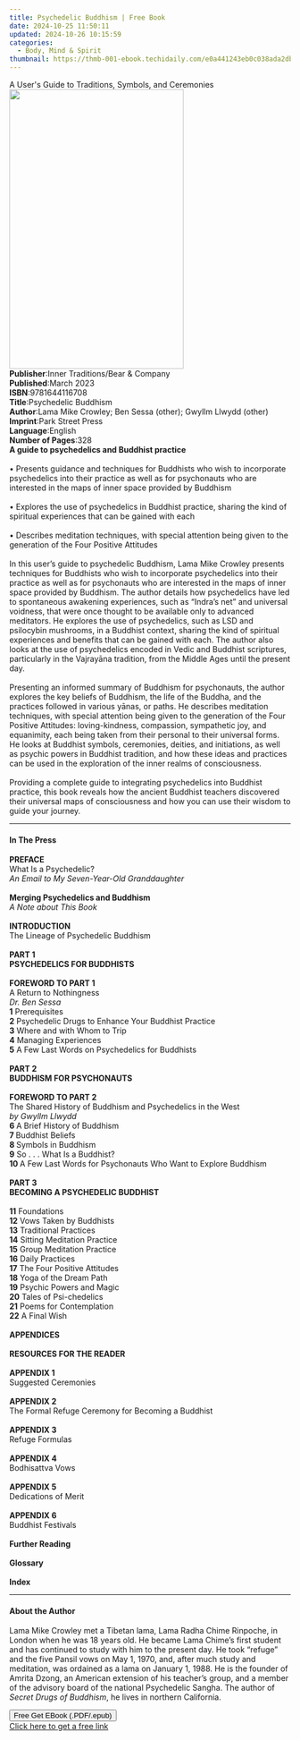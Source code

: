 ```yaml
---
title: Psychedelic Buddhism | Free Book
date: 2024-10-25 11:50:11
updated: 2024-10-26 10:15:59
categories:
  - Body, Mind & Spirit
thumbnail: https://thmb-001-ebook.techidaily.com/e0a441243eb0c038ada2db4a90ce19bb725f1c7a0e5af219c405f36b4ce39662.jpg
---
```

<main id="book-container">
  <div class="flex flex-col">
    <div class="book-brief flex-1 py-6 px-4 sm:p-6 md:py-10 md:px-8">
      <!-- brief-->
      <div class="book-brief-main">
        A User's Guide to Traditions, Symbols, and Ceremonies
      </div>
    </div>
    <div
      class="book-meta-info flex-1 grid gap-4 col-start-1 col-end-3 row-start-1 sm:mb-6 sm:grid-cols-4 lg:gap-6 lg:col-start-2 lg:row-end-6 lg:row-span-6 lg:mb-0"
    >
      <div
        class="book-meta-info-left place-content-center mt-4 p-4 text-sm leading-6 col-start-2 col-span-2 dark:text-slate-400"
      >
        <img
          class="w-full h-500 object-cover rounded-lg sm:h-255 sm:col-span-2 lg:col-span-full"
          src="https://img-001-ebook.techidaily.com/7c24714c6f592d8b004b64a5e9340b0e5ea2ede1b108aaece48c2c31e98a2f24.jpg"
          alt=""
          width="312"
          height="500"
        />
      </div>
      <div
        class="book-meta-info-right mt-2 col-start-1 row-start-2 col-span-3 self-center"
      >
        <!-- meta data  -->
        <div class="flex flex-col px-4 md:px-8">
          <div class="flex-1">
            <strong>Publisher</strong>:<span class="px-2"
              >Inner Traditions/Bear &amp; Company</span
            >
          </div>
          <div class="flex-1">
            <strong>Published</strong>:<span class="px-2">March 2023</span>
          </div>
          <div class="flex-1">
            <strong>ISBN</strong>:<span class="px-2">9781644116708</span>
          </div>
          <div class="flex-1">
            <strong>Title</strong>:<span class="px-2"
              >Psychedelic Buddhism</span
            >
          </div>
          <div class="flex-1">
            <strong>Author</strong>:<span class="px-2"
              >Lama Mike Crowley; Ben Sessa (other); Gwyllm Llwydd (other)</span
            >
          </div>
          <div class="flex-1">
            <strong>Imprint</strong>:<span class="px-2">Park Street Press</span>
          </div>
          <div class="flex-1">
            <strong>Language</strong>:<span class="px-2">English</span>
          </div>
          <div class="flex-1">
            <strong>Number of Pages</strong>:<span class="px-2">328</span>
          </div>
        </div>
      </div>
    </div>
    <div class="book-description flex-1 py-6 px-4 sm:p-6 md:py-10 md:px-8">
      <div class="book-description-main">
        <div accordion-content="" id="description">
          <b>A guide to psychedelics and Buddhist practice</b><br /><br />•
          Presents guidance and techniques for Buddhists who wish to incorporate
          psychedelics into their practice as well as for psychonauts who are
          interested in the maps of inner space provided by Buddhism<br /><br />•
          Explores the use of psychedelics in Buddhist practice, sharing the
          kind of spiritual experiences that can be gained with each<br /><br />•
          Describes meditation techniques, with special attention being given to
          the generation of the Four Positive Attitudes<br /><br />In this
          user’s guide to psychedelic Buddhism, Lama Mike Crowley presents
          techniques for Buddhists who wish to incorporate psychedelics into
          their practice as well as for psychonauts who are interested in the
          maps of inner space provided by Buddhism. The author details how
          psychedelics have led to spontaneous awakening experiences, such as
          “Indra’s net” and universal voidness, that were once thought to be
          available only to advanced meditators. He explores the use of
          psychedelics, such as LSD and psilocybin mushrooms, in a Buddhist
          context, sharing the kind of spiritual experiences and benefits that
          can be gained with each. The author also looks at the use of
          psychedelics encoded in Vedic and Buddhist scriptures, particularly in
          the Vajrayāna tradition, from the Middle Ages until the present day.
          <br /><br />Presenting an informed summary of Buddhism for
          psychonauts, the author explores the key beliefs of Buddhism, the life
          of the Buddha, and the practices followed in various yānas, or paths.
          He describes meditation techniques, with special attention being given
          to the generation of the Four Positive Attitudes: loving-kindness,
          compassion, sympathetic joy, and equanimity, each being taken from
          their personal to their universal forms. He looks at Buddhist symbols,
          ceremonies, deities, and initiations, as well as psychic powers in
          Buddhist tradition, and how these ideas and practices can be used in
          the exploration of the inner realms of consciousness.<br /><br />Providing
          a complete guide to integrating psychedelics into Buddhist practice,
          this book reveals how the ancient Buddhist teachers discovered their
          universal maps of consciousness and how you can use their wisdom to
          guide your journey.
        </div>
        <div class="accordion-fader"></div>
      </div>
    </div>
    <div class="book-excerpts flex-1 py-6 px-4 sm:p-6 md:py-10 md:px-8">
      <!-- excerpts-->
      <div class="book-excerpts-main">
        <hr />
        <h4 class="placeholder placeholder-heading">
          <span>In The Press</span>
        </h4>
        <p>
          <b>PREFACE</b> <br />What Is a Psychedelic? <br /><i
            >An Email to My Seven-Year-Old Granddaughter</i
          >
          <br /><br /><b>Merging Psychedelics and Buddhism</b> <br /><i
            >A Note about This Book</i
          ><br /><br /><b>INTRODUCTION</b> <br />The Lineage of Psychedelic
          Buddhism <br /><br /><b>PART 1 <br />PSYCHEDELICS FOR BUDDHISTS</b>
          <br /><br /><b>FOREWORD TO PART 1</b><br />A Return to Nothingness
          <br /><i>Dr. Ben Sessa</i> <br /><b>1</b> Prerequisites <br /><b>2</b>
          Psychedelic Drugs to Enhance Your Buddhist Practice <br /><b>3</b>
          Where and with Whom to Trip<br /><b>4</b> Managing Experiences<br /><b
            >5</b
          >
          A Few Last Words on Psychedelics for Buddhists <br /><br /><b
            >PART 2</b
          >
          <br /><b>BUDDHISM FOR PSYCHONAUTS</b><br /><br /><b
            >FOREWORD TO PART 2</b
          ><br />The Shared History of Buddhism and Psychedelics in the West
          <br /><i>by Gwyllm Llwydd <br /></i><b>6 </b>A Brief History of
          Buddhism<br /><b>7 </b>Buddhist Beliefs <br /><b>8 </b>Symbols in
          Buddhism <br /><b>9</b> So . . . What Is a Buddhist?<br /><b>10 </b>A
          Few Last Words for Psychonauts Who Want to Explore Buddhism
          <br /><br /><b>PART 3</b> <br /><b>BECOMING A PSYCHEDELIC BUDDHIST</b>
          <br /><br /><b>11</b> Foundations <br /><b>12</b> Vows Taken by
          Buddhists<br /><b>13</b> Traditional Practices<br /><b>14</b> Sitting
          Meditation Practice <br /><b>15</b> Group Meditation Practice <br /><b
            >16</b
          >
          Daily Practices <br /><b>17</b> The Four Positive Attitudes <br /><b
            >18</b
          >
          Yoga of the Dream Path <br /><b>19</b> Psychic Powers and Magic
          <br /><b>20</b> Tales of Psi-chedelics<br /><b>21</b> Poems for
          Contemplation <br /><b>22</b> A Final Wish <br /><br /><b
            >APPENDICES <br /><br />RESOURCES FOR THE READER</b
          >
          <br /><br /><b>APPENDIX 1</b> <br />Suggested Ceremonies
          <br /><br /><b>APPENDIX 2</b> <br />The Formal Refuge Ceremony for
          Becoming a Buddhist <br /><br /><b>APPENDIX 3 <br /></b>Refuge
          Formulas <br /><br /><b>APPENDIX 4</b><br />Bodhisattva Vows
          <br /><br /><b>APPENDIX 5</b> <br />Dedications of Merit<br /><br /><b
            >APPENDIX 6</b
          >
          <br />Buddhist Festivals <br /><br /><b
            >Further Reading<br /><br />Glossary <br /><br />Index</b
          >
        </p>
      </div>
    </div>
    <div class="book-about-author flex-1 py-6 px-4 sm:p-6 md:py-10 md:px-8">
      <!-- about author-->
      <div class="book-main-author-main">
        <hr />
        <h4 class="placeholder placeholder-heading">
          <span>About the Author</span>
        </h4>
        <p>
          Lama Mike Crowley met a Tibetan lama, Lama Radha Chime Rinpoche, in
          London when he was 18 years old. He became Lama Chime’s first student
          and has continued to study with him to the present day. He took
          “refuge” and the five Pansil vows on May 1, 1970, and, after much
          study and meditation, was ordained as a lama on January 1, 1988. He is
          the founder of Amrita Dzong, an American extension of his teacher’s
          group, and a member of the advisory board of the national Psychedelic
          Sangha. The author of <i>Secret Drugs of Buddhism</i>, he lives in
          northern California.
        </p>
      </div>
    </div>
    <div class="book-free-get flex-1 py-6 px-4 sm:p-6 md:py-10 md:px-8">
      <button
        id="btn-free-get"
        class="bg-blue-500 hover:bg-blue-700 text-white font-bold py-2 px-4 rounded"
      >
        Free Get EBook (.PDF/.epub)
      </button>
      <div id="countdown-display" class="px-2 text-lg mt-2"></div>
      <a
        id="free-link"
        class="hidden bg-blue-500 hover:bg-blue-700 text-white font-bold py-2 px-4 rounded"
        href="https://www.ebooks.com/en-us/book/210528017/psychedelic-buddhism/lama-mike-crowley/"
        target="_blank"
        >Click here to get a free link</a
      >
    </div>
    <script>
      let countdownTime = 0;
      let countdownInterval = null;
      document
        .getElementById('btn-free-get')
        .addEventListener('click', startCountdown);
      function startCountdown() {
        countdownTime = new Date().getTime() + 60000 * 3;
        countdownInterval = setInterval(updateCountdown, 1000);
        document.getElementById('btn-free-get').disabled = true;
        document
          .getElementById('btn-free-get')
          .classList.add('bg-gray-500', 'cursor-not-allowed');
      }
      function updateCountdown() {
        let currentTime = new Date().getTime();
        let timeLeft = countdownTime - currentTime;
        let secondsLeft = Math.floor(timeLeft / 1000);
        document.getElementById('countdown-display').innerHTML =
          `Remaining time: ${secondsLeft} seconds.`;
        if (secondsLeft <= 0) {
          clearInterval(countdownInterval);
          document.getElementById('btn-free-get').classList.add('hidden');
          document.getElementById('free-link').classList.remove('hidden');
          document.getElementById('countdown-display').innerHTML = '';
        }
      }
    </script>
  </div>
</main>
